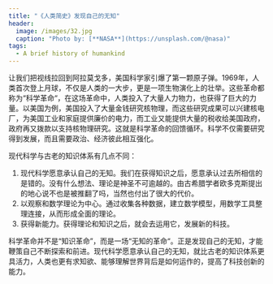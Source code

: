 ```yaml
---
title: "《人类简史》发现自己的无知"
header:
  image: /images/32.jpg
  caption: "Photo by: [**NASA**](https://unsplash.com/@nasa)"
tags:
  - A brief history of humankind
---
```

让我们把视线拉回到阿拉莫戈多，美国科学家引爆了第一颗原子弹。1969年，人类首次登上月球，不仅是人类的一大步，更是一项生物演化上的壮举。这些革命都称为“科学革命“，在这场革命中，人类投入了大量人力物力，也获得了巨大的力量。以美国为例，美国投入了大量金钱研究核物理，而这些研究成果可以兴建核电厂，为美国工业和家庭提供廉价的电力，而工业又能提供大量的税收给美国政府，政府再又拨款以支持核物理研究。这就是科学革命的回馈循环。科学不仅需要研究得到发展，而且需要政治、经济彼此相互强化。

现代科学与古老的知识体系有几点不同：
1. 现代科学愿意承认自己的无知。我们在获得知识之后，愿意承认过去所相信的是错的。没有什么想法、理论是神圣不可逾越的。由古希腊学者欧多克斯提出的地心说不也是被推翻了吗，当然也付出了很大的代价。
2. 以观察和数学理论为中心。通过收集各种数据，建立数学模型，用数学工具整理连接，从而形成全面的理论。
3. 获得新能力。获得理论和知识之后，就会去运用它，发展新的科技。

科学革命并不是“知识革命”，而是一场“无知的革命“。正是发现自己的无知，才能鞭策自己不断探索和前进。现代科学愿意承认自己的无知，就比古老的知识体系更具活力，人类也更有求知欲、能够理解世界背后是如何运作的，提高了科技创新的能力。
